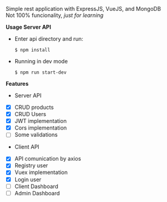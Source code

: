 Simple rest application with ExpressJS, VueJS, and MongoDB<br>
Not 100% funcionality, *just for learning*<br>

**Usage Server API**
* Enter api directory and run:<br>
    ```
    $ npm install
    ```
* Running in dev mode
    ```
    $ npm run start-dev
    ```

**Features**
* Server API
- [x] CRUD products
- [x] CRUD Users
- [x] JWT implementation
- [x] Cors implementation
- [ ] Some validations

* Client API
- [x] API comunication by axios
- [x] Registry user
- [x] Vuex implementation
- [x] Login user
- [ ] Client Dashboard
- [ ] Admin Dashboard